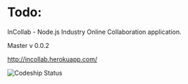 # Todo:

InCollab - Node.js Industry Online Collaboration application.

Master v 0.0.2

http://incollab.herokuapp.com/

![Codeship Status](https://www.codeship.io/projects/9637e010-ad43-0131-4e7c-728fb7fffb5f/status)


